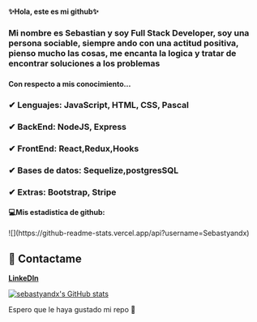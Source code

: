 <h4 aling="center">✨Hola, este es mi github✨</h4>
<h3>Mi nombre es Sebastian y soy Full Stack Developer, soy una persona sociable, siempre ando con una actitud positiva, pienso mucho las cosas, me encanta la logica y tratar de encontrar soluciones a los problemas<h3>

<h4>Con respecto a mis conocimiento...  </h4>
<h3> ✔ Lenguajes: JavaScript, HTML, CSS, Pascal</h3>
<h3> ✔ BackEnd: NodeJS, Express</h3>
<h3> ✔ FrontEnd: React,Redux,Hooks </h3>
<h3> ✔ Bases de datos: Sequelize,postgresSQL</h3>
<h3> ✔ Extras: Bootstrap, Stripe</h3>

<h4>💻Mis estadistica de github:</h4>
![](https://github-readme-stats.vercel.app/api?username=Sebastyandx)

  ## 📩 Contactame 
**[LinkeDln](https://www.linkedin.com/in/sebastian-rodriguez-080853208/)**

 [![sebastyandx's GitHub stats](https://github-readme-stats.vercel.app/api?username=Sebastyandx)](https://github.com/anuraghazra/github-readme-stats)

  Espero que le haya gustado mi repo 🙌
